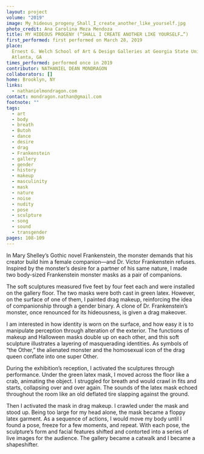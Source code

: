 ```yaml
---
layout: project
volume: "2019"
image: My_hideous_progeny_Shall_I_create_another_like_yourself.jpg
photo_credit: Ana Carolina Meza Mendoza
title: MY HIDEOUS PROGENY (“SHALL I CREATE ANOTHER LIKE YOURSELF…”)
first_performed: first performed on March 28, 2019
place:
  Ernest G. Welch School of Art & Design Galleries at Georgia State University,
  Atlanta, GA
times_performed: performed once in 2019
contributor: NATHANIEL DEAN MONDRAGON
collaborators: []
home: Brooklyn, NY
links:
  - nathanielmondragon.com
contact: mondragon.nathan@gmail.com
footnote: ""
tags:
  - art
  - body
  - breath
  - Butoh
  - dance
  - desire
  - drag
  - Frankenstein
  - gallery
  - gender
  - history
  - makeup
  - masculinity
  - mask
  - nature
  - noise
  - nudity
  - pose
  - sculpture
  - song
  - sound
  - transgender
pages: 108-109
---
```


In Mary Shelley’s Gothic novel Frankenstein, the monster demands that his creator build him a female companion—and Dr. Victor Frankenstein refuses. Inspired by the monster’s desire for a partner of his same nature, I made two body-sized Frankenstein monster masks as a pair of companions.

The soft sculptures measured five feet by four feet each and were installed on the gallery floor. The two masks were both cast in green latex. However, on the surface of one of them, I painted drag makeup, reinforcing the idea of companionship through a gender binary. A clone of Dr. Frankenstein’s monster, once renounced for its hideousness, is given a drag makeover.

I am interested in how identity is worn on the surface, and how easy it is to manipulate perception through alteration of the exterior. The functions of makeup and Halloween masks double up on each other, and this soft sculpture illustrates a layering of masquerading identities. As symbols of “the Other,” the alienated monster and the homosexual icon of the drag queen conflate into one super Other.

During the exhibition’s reception, I activated the sculptures through performance. Under the green latex mask, I moved across the floor like a crab, animating the object. I struggled for breath and would crawl in fits and starts, collapsing over and over again. The sounds of the latex mask echoed throughout the room like an old deflated tire slapping against the ground.

Then I activated the mask in drag makeup. I crawled under the mask and stood up. Being too large for my head alone, the mask became a floppy latex garment. As a sequence of actions, I would move my body until I found a pose, freeze for a few moments, and repeat. With each pose, the sculpture’s form and facial features shifted and contorted into a series of live images for the audience. The gallery became a catwalk and I became a shapeshifter.
